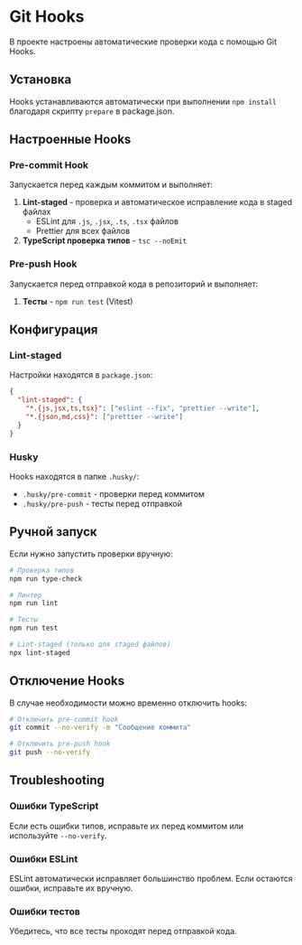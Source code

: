 # Git Hooks

В проекте настроены автоматические проверки кода с помощью Git Hooks.

## Установка

Hooks устанавливаются автоматически при выполнении `npm install` благодаря скрипту `prepare` в package.json.

## Настроенные Hooks

### Pre-commit Hook

Запускается перед каждым коммитом и выполняет:

1. **Lint-staged** - проверка и автоматическое исправление кода в staged файлах
   - ESLint для `.js`, `.jsx`, `.ts`, `.tsx` файлов
   - Prettier для всех файлов
2. **TypeScript проверка типов** - `tsc --noEmit`

### Pre-push Hook

Запускается перед отправкой кода в репозиторий и выполняет:

1. **Тесты** - `npm run test` (Vitest)

## Конфигурация

### Lint-staged

Настройки находятся в `package.json`:

```json
{
  "lint-staged": {
    "*.{js,jsx,ts,tsx}": ["eslint --fix", "prettier --write"],
    "*.{json,md,css}": ["prettier --write"]
  }
}
```

### Husky

Hooks находятся в папке `.husky/`:

- `.husky/pre-commit` - проверки перед коммитом
- `.husky/pre-push` - тесты перед отправкой

## Ручной запуск

Если нужно запустить проверки вручную:

```bash
# Проверка типов
npm run type-check

# Линтер
npm run lint

# Тесты
npm run test

# Lint-staged (только для staged файлов)
npx lint-staged
```

## Отключение Hooks

В случае необходимости можно временно отключить hooks:

```bash
# Отключить pre-commit hook
git commit --no-verify -m "Сообщение коммита"

# Отключить pre-push hook
git push --no-verify
```

## Troubleshooting

### Ошибки TypeScript

Если есть ошибки типов, исправьте их перед коммитом или используйте `--no-verify`.

### Ошибки ESLint

ESLint автоматически исправляет большинство проблем. Если остаются ошибки, исправьте их вручную.

### Ошибки тестов

Убедитесь, что все тесты проходят перед отправкой кода.
